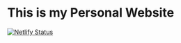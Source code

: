 # This is my Personal Website
[![Netlify Status](https://api.netlify.com/api/v1/badges/4bbbb636-cbb3-4974-825e-88dc3270fb2b/deploy-status)](https://app.netlify.com/sites/mariav-art/deploys)
